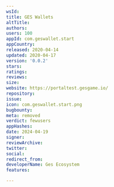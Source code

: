 ```yaml
---
wsId: 
title: GES Wallets
altTitle: 
authors: 
users: 100
appId: com.geswallet.start
appCountry: 
released: 2020-04-14
updated: 2020-04-17
version: '0.0.2'
stars: 
ratings: 
reviews: 
size: 
website: https://portaltest.gesgame.io/
repository: 
issue: 
icon: com.geswallet.start.png
bugbounty: 
meta: removed
verdict: fewusers
appHashes: 
date: 2024-04-19
signer: 
reviewArchive: 
twitter: 
social: 
redirect_from: 
developerName: Ges Ecosystem
features: 

---
```


